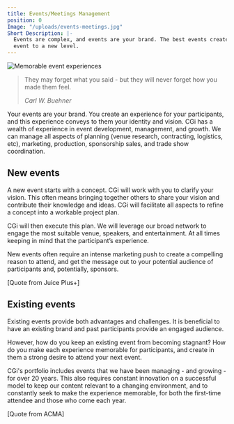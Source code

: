 ```yaml
---
title: Events/Meetings Management
position: 0
Image: "/uploads/events-meetings.jpg"
Short Description: |-
  Events are complex, and events are your brand. The best events create a memorable experience and make participants want to come back. CGi can build events from a raw concept or evolve your existing
  event to a new level.
---
```


<div class="row my-4">
  <div class="col-md-6">
    <img src="/uploads/events-2.jpg" alt="Memorable event experiences" />
  </div>
  <div class="col-md-6">
    <blockquote class="blockquote text-center">
      <p class="mb-0">They may forget what you said - but they will never forget how you made them feel.</p>
      <footer class="blockquote-footer"><cite title="Source Title">Carl W. Buehner</cite></footer>
    </blockquote>
    <p>
      Your events are your brand. You create an experience for your participants, and this experience conveys
      to them your identity and vision.
      CGi has a wealth of experience in event development, management, and growth.
      We can manage all aspects of planning (venue research, contracting, logistics, etc), marketing,
      production, sponsorship sales, and trade show coordination.
    </p>
  </div>
</div>

## New events

<div class="row my-4">
  <div class="col-md-6">

A new event starts with a concept. CGi will work with you to clarify your vision. This often means
bringing together others to share your vision and contribute their knowledge and ideas. CGi will
facilitate all aspects to refine a concept into a workable project plan.

CGi will then execute this plan. We will leverage our broad network to engage the most suitable venue,
speakers, and entertainment. At all times keeping in mind that the participant’s experience.

New events often require an intense marketing push to create a compelling reason to attend, and get
the message out to your potential audience of participants and, potentially, sponsors.

[Quote from Juice Plus+]
</div>
</div>


## Existing events
<div class="row">
<div class="col-md-6">

Existing events provide both advantages and challenges. It is beneficial to have an existing brand and
past participants provide an engaged audience.

However, how do you keep an existing event from becoming stagnant? How do you make each
experience memorable for participants, and create in them a strong desire to attend your next event.

CGi's portfolio includes events that we have been managing - and growing - for over 20 years. This also
requires constant innovation on a successful model to keep our content relevant to a changing
environment, and to constantly seek to make the experience memorable, for both the first-time
attendee and those who come each year.

[Quote from ACMA]

</div>
<div class="col-md-6">

</div>
</div>
</html>
